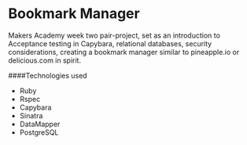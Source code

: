 Bookmark Manager
===========

Makers Academy week two pair-project, set as an introduction to Acceptance testing in Capybara, relational databases, security considerations, creating a bookmark manager similar to pineapple.io or delicious.com in spirit.

####Technologies used
* Ruby
* Rspec
* Capybara
* Sinatra
* DataMapper
* PostgreSQL